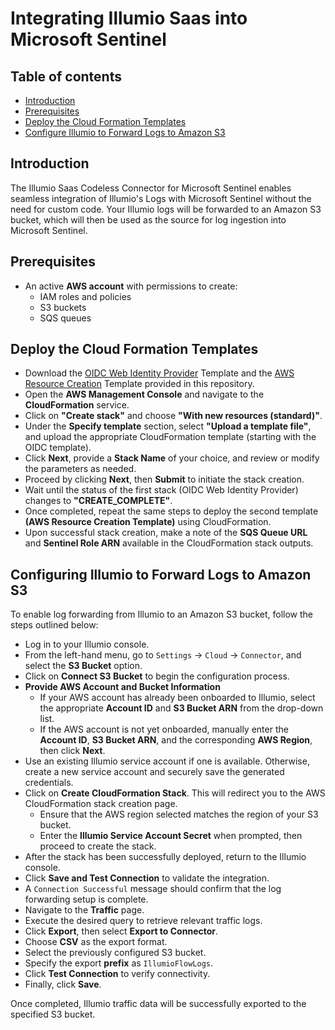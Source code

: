 # Integrating Illumio Saas into Microsoft Sentinel
## Table of contents
- [Introduction](#intro)
- [Prerequisites](#pre)
- [Deploy the Cloud Formation Templates](#template)
- [Configure Illumio to Forward Logs to Amazon S3](#logs)


<a name = "intro">

## Introduction
The Illumio Saas Codeless Connector for Microsoft Sentinel enables seamless integration of Illumio's Logs with Microsoft Sentinel without the need for custom code. Your Illumio logs will be forwarded to an Amazon S3 bucket, which will then be used as the source for log ingestion into Microsoft Sentinel.

<a name = "pre">

## Prerequisites
- An active **AWS account** with permissions to create:
  - IAM roles and policies
  - S3 buckets
  - SQS queues

<a name = "template">
  
## Deploy the Cloud Formation Templates
- Download the [OIDC Web Identity Provider](https://github.com/Azure/Azure-Sentinel/blob/master/Solutions/IllumioSaaS/Data%20Connectors/CloudFormationTemplates/OIDCWebIdProvider.json) Template and the [AWS Resource Creation](https://github.com/Azure/Azure-Sentinel/blob/master/Solutions/IllumioSaaS/Data%20Connectors/CloudFormationTemplates/IllumioSaasConfig.json) Template provided in this repository.
- Open the **AWS Management Console** and navigate to the **CloudFormation** service.
- Click on **"Create stack"** and choose **"With new resources (standard)"**.
- Under the **Specify template** section, select **"Upload a template file"**, and upload the appropriate CloudFormation template (starting with the OIDC template).
- Click **Next**, provide a **Stack Name** of your choice, and review or modify the parameters as needed.
- Proceed by clicking **Next**, then **Submit** to initiate the stack creation.
- Wait until the status of the first stack (OIDC Web Identity Provider) changes to **"CREATE_COMPLETE"**.
- Once completed, repeat the same steps to deploy the second template **(AWS Resource Creation Template)** using CloudFormation.
- Upon successful stack creation, make a note of the **SQS Queue URL** and **Sentinel Role ARN** available in the CloudFormation stack outputs.

<a name = "logs">

## Configuring Illumio to Forward Logs to Amazon S3
To enable log forwarding from Illumio to an Amazon S3 bucket, follow the steps outlined below:
- Log in to your Illumio console.
- From the left-hand menu, go to `Settings` → `Cloud` → `Connector`, and select the **S3 Bucket** option.
- Click on **Connect S3 Bucket** to begin the configuration process.
- **Provide AWS Account and Bucket Information**
  - If your AWS account has already been onboarded to Illumio, select the appropriate **Account ID** and **S3 Bucket ARN** from the drop-down list.
  - If the AWS account is not yet onboarded, manually enter the **Account ID**, **S3 Bucket ARN**, and the corresponding **AWS Region**, then click **Next**.
- Use an existing Illumio service account if one is available. Otherwise, create a new service account and securely save the generated credentials.
- Click on **Create CloudFormation Stack**. This will redirect you to the AWS CloudFormation stack creation page.
  - Ensure that the AWS region selected matches the region of your S3 bucket.
  - Enter the **Illumio Service Account Secret** when prompted, then proceed to create the stack.
- After the stack has been successfully deployed, return to the Illumio console.
- Click **Save and Test Connection** to validate the integration.
- A `Connection Successful` message should confirm that the log forwarding setup is complete.
- Navigate to the **Traffic** page.
- Execute the desired query to retrieve relevant traffic logs.
- Click **Export**, then select **Export to Connector**.
- Choose **CSV** as the export format.
- Select the previously configured S3 bucket.
- Specify the export **prefix** as `IllumioFlowLogs`.
- Click **Test Connection** to verify connectivity.
- Finally, click **Save**.

Once completed, Illumio traffic data will be successfully exported to the specified S3 bucket.